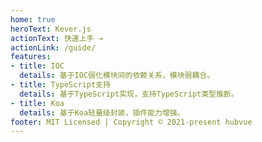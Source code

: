 ```yaml
---
home: true
heroText: Kever.js
actionText: 快速上手 →
actionLink: /guide/
features:
- title: IOC
  details: 基于IOC弱化模块间的依赖关系，模块弱耦合。
- title: TypeScript支持
  details: 基于TypeScript实现，支持TypeScript类型推断。
- title: Koa
  details: 基于Koa轻量级封装，插件能力增强。
footer: MIT Licensed | Copyright © 2021-present hubvue
---
```

